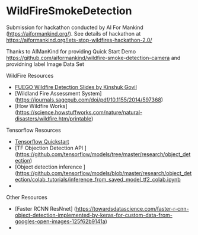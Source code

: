 # WildFireSmokeDetection 
Submission for hackathon conducted by AI For Mankind (https://aiformankind.org/). See details of hackathon at https://aiformankind.org/lets-stop-wildfires-hackathon-2.0/


Thanks to AIManKind for providing Quick Start Demo https://github.com/aiformankind/wildfire-smoke-detection-camera
and providning label Image Data Set

WildFire Resources
- [FUEGO Wildfire Detection Slides by Kinshuk Govil](https://tinyurl.com/rbrn4oq)
- [Wildland Fire Assessment System] (https://journals.sagepub.com/doi/pdf/10.1155/2014/597368)
- [How Wildfire Works] (https://science.howstuffworks.com/nature/natural-disasters/wildfire.htm/printable)


Tensorflow Resources
- [Tensorflow Quickstart](https://www.tensorflow.org/tutorials/quickstart/beginner)
- [TF Objection Detection API ] (https://github.com/tensorflow/models/tree/master/research/object_detection)
- [Object detection inference ] (https://github.com/tensorflow/models/blob/master/research/object_detection/colab_tutorials/inference_from_saved_model_tf2_colab.ipynb
- 

Other Resources
- [Faster RCNN ResNnet] (https://towardsdatascience.com/faster-r-cnn-object-detection-implemented-by-keras-for-custom-data-from-googles-open-images-125f62b9141a)
- 
